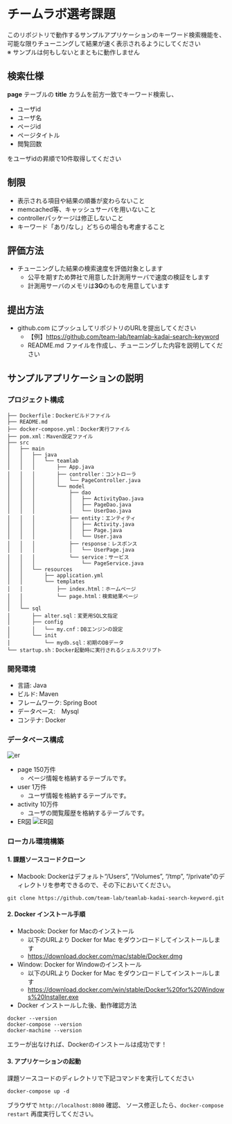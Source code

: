 # チームラボ選考課題

このリポジトリで動作するサンプルアプリケーションのキーワード検索機能を、  
可能な限りチューニングして結果が速く表示されるようにしてください  
※ サンプルは何もしないとまともに動作しません

## 検索仕様

<b>page</b> テーブルの <b>title</b> カラムを前方一致でキーワード検索し、

* ユーザid
* ユーザ名
* ページid
* ページタイトル
* 閲覧回数

をユーザidの昇順で10件取得してください

## 制限

* 表示される項目や結果の順番が変わらないこと
* memcached等、キャッシュサーバを用いないこと
* controllerパッケージは修正しないこと
* キーワード「あり/なし」どちらの場合も考慮すること

## 評価方法

* チューニングした結果の検索速度を評価対象とします
    * 公平を期すため弊社で用意した計測用サーバで速度の検証をします
    * 計測用サーバのメモリは<b>3G</b>のものを用意しています

## 提出方法

* github.com にプッシュしてリポジトリのURLを提出してください
    * 【例】https://github.com/team-lab/teamlab-kadai-search-keyword
    * README.md ファイルを作成し、チューニングした内容を説明してください

## サンプルアプリケーションの説明

### プロジェクト構成
```
├── Dockerfile：Dockerビルドファイル
├── README.md
├── docker-compose.yml：Docker実行ファイル
├── pom.xml：Maven設定ファイル
├── src
│   ├── main
│   │   ├── java
│   │   │   └── teamlab
│   │   │       ├── App.java
│   │   │       ├── controller：コントローラ
│   │   │       │   └── PageController.java
│   │   │       └── model
│   │   │           ├── dao
│   │   │           │   ├── ActivityDao.java
│   │   │           │   ├── PageDao.java
│   │   │           │   └── UserDao.java
│   │   │           ├── entity：エンティティ
│   │   │           │   ├── Activity.java
│   │   │           │   ├── Page.java
│   │   │           │   └── User.java
│   │   │           ├── response：レスポンス
│   │   │           │   └── UserPage.java
│   │   │           └── service：サービス
│   │   │               └── PageService.java
│   │   └── resources
│   │       ├── application.yml
│   │       └── templates
│   │           ├── index.html：ホームページ
│   │           └── page.html：検索結果ページ
│   │
│   └── sql
│       ├── alter.sql：変更用SQL文指定
│       ├── config
│       │   └── my.cnf：DBエンジンの設定
│       └── init
│           └── mydb.sql：初期のDBデータ
└── startup.sh：Docker起動時に実行されるシェルスクリプト
```

### 開発環境

* 言語: Java
* ビルド: Maven
* フレームワーク: Spring Boot
* データベース:　Mysql
* コンテナ: Docker

### データベース構成

![er](https://user-images.githubusercontent.com/342957/31817043-7d1a2040-b5cd-11e7-928d-205952d75b35.png)

* page 150万件
   * ページ情報を格納するテーブルです。
* user 1万件
   * ユーザ情報を格納するテーブルです。
* activity 10万件
   * ユーザの閲覧履歴を格納するテーブルです。
* ER図
![ER図](https://raw.githubusercontent.com/team-lab/teamlab-kadai-search-keyword/master/ER.png "ER")
### ローカル環境構築

#### 1. 課題ソースコードクローン
* Macbook: Dockerはデフォルト“/Users”, “/Volumes”, “/tmp”, “/private”のディレクトリを参考できるので、その下においてください。
```
git clone https://github.com/team-lab/teamlab-kadai-search-keyword.git
```

#### 2. Docker インストール手順

* Macbook: Docker for Macのインストール
    * 以下のURLより Docker for Mac をダウンロードしてインストールします
    * https://download.docker.com/mac/stable/Docker.dmg
* Window: Docker for Windowのインストール
    * 以下のURLより Docker for Mac をダウンロードしてインストールします
    * https://download.docker.com/win/stable/Docker%20for%20Windows%20Installer.exe
* Docker インストールした後、動作確認方法<br>
 
```
docker --version
docker-compose --version
docker-machine --version
```

エラーが出なければ、Dockerのインストールは成功です！

#### 3. アプリケーションの起動

課題ソースコードのディレクトリで下記コマンドを実行してください

```
docker-compose up -d
```

ブラウザで `http://localhost:8080` 確認、
ソース修正したら、`docker-compose restart` 再度実行してください。
